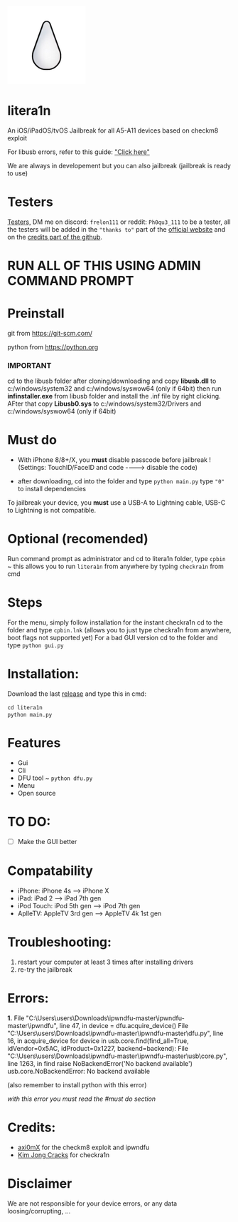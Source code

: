<img src="litera1n.png" alt="logo">

# litera1n

An iOS/iPadOS/tvOS Jailbreak for all A5-A11 devices based on checkm8 exploit
 
For libusb errors, refer to this guide: ["Click here"](https://www.smallcab.net/download/programme/xm-07/how-to-install-libusb-driver.pdf)

We are always in developement but you can also jailbreak (jailbreak is ready to use)

# Testers
<a href= https://github.com/BananeRapeuse/litera1n/blob/main/testers.md>Testers,</a>
DM me on discord: `frelon111` or reddit: `Ph0qu3_111` to be a tester,
all the testers will be added in the `"thanks to"` part of the [official website](https://bananerapseuse.github.io/litera1n) and on the [credits part of the github](https://github.com/BananeRapeuse/litera1n?tab=readme-ov-file#credits).

# RUN ALL OF THIS USING ADMIN COMMAND PROMPT

# Preinstall
git from https://git-scm.com/

python from https://python.org
### IMPORTANT
cd to the libusb folder after cloning/downloading and copy **libusb.dll** to c:/windows/system32 and c:/windows/syswow64 (only if 64bit) then run **infinstaller.exe** from libusb folder and install the .inf file by right clicking. AFter that copy **Libusb0.sys** to c:/windows/system32/Drivers and c:/windows/syswow64 (only if 64bit)

# Must do
- With iPhone 8/8+/X, you **must** disable passcode before jailbreak ! (Settings: TouchID/FaceID and code ----> disable the code)

- after downloading, cd into the folder and type `python main.py`
type `"0"` to install dependencies

To jailbreak your device, you **must** use a USB-A to Lightning cable, USB-C to Lightning is not compatible.

# Optional (recomended)
Run command prompt as administrator and cd to litera1n folder, type `cpbin` ~ this allows you to run `litera1n` from anywhere by typing `checkra1n` from cmd

# Steps
For the menu, simply follow installation
for the instant checkra1n cd to the folder and type `cpbin.lnk` (allows you to just type checkra1n from anywhere, boot flags not supported yet)
For a bad GUI version cd to the folder and type `python gui.py`

# Installation:
Download the last [release](https://github.com/bananerapeuse/litera1n/releases) and type this in cmd:

```
cd litera1n
python main.py
```

# Features
- Gui
- Cli
- DFU tool ~ `python dfu.py`
- Menu
- Open source

# TO DO:
- [ ] Make the GUI better

# Compatability

- iPhone: iPhone 4s --> iPhone X
- iPad: iPad 2 --> iPad 7th gen
- iPod Touch: iPod 5th gen --> iPod 7th gen
- AplleTV: AppleTV 3rd gen --> AppleTV 4k 1st gen

# Troubleshooting:
1. restart your computer at least 3 times after installing drivers
2. re-try the jailbreak

# Errors:
 **1.** File "C:\Users\users\Downloads\ipwndfu-master\ipwndfu-master\ipwndfu", line 47, in <module>
    device = dfu.acquire_device()
  File "C:\Users\users\Downloads\ipwndfu-master\ipwndfu-master\dfu.py", line 16, in acquire_device
    for device in usb.core.find(find_all=True, idVendor=0x5AC, idProduct=0x1227, backend=backend):
  File "C:\Users\users\Downloads\ipwndfu-master\ipwndfu-master\usb\core.py", line 1263, in find
    raise NoBackendError('No backend available')
usb.core.NoBackendError: No backend available
 
 
(also remember to install python with this error)

_with this error you must read the #must do section_

# Credits:
- [axi0mX](https://github.com/axi0mx) for the checkm8 exploit and ipwndfu
- [Kim Jong Cracks](https://github.com/KJCracks) for checkra1n
 
 # Disclaimer
 We are not responsible for your device errors, or any data loosing/corrupting, ...
